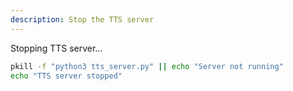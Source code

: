 ```yaml
---
description: Stop the TTS server
---
```


Stopping TTS server...

```bash
pkill -f "python3 tts_server.py" || echo "Server not running"
echo "TTS server stopped"
```
